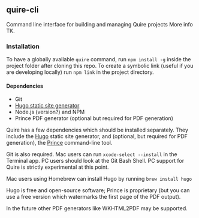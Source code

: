 ## quire-cli

Command line interface for building and managing Quire projects
More info TK.

### Installation

To have a globally available `quire` command, run `npm install -g` inside the
project folder after cloning this repo.
To create a symbolic link (useful if you are developing locally) run `npm link`
in the project directory.

#### Dependencies

- Git 
- [Hugo static site generator](http://gohugo.io)
- Node.js (version?) and NPM
- Prince PDF generator (optional but required for PDF generation)

Quire has a few dependencies which should be installed separately. They include
the [Hugo](http://gohugo.io) static site generator, and (optional, but required
for PDF generation), the [Prince](http://www.princexml.com/) command-line tool.

Git is also required. Mac users can run `xcode-select --install` in the Terminal
app. PC users should look at the Git Bash Shell. PC support for Quire is
strictly experimental at this point.

Mac users using Homebrew can install Hugo by running `brew install hugo`

Hugo is free and open-source software; Prince is proprietary (but you can use a
free version which watermarks the first page of the PDF output).

In the future other PDF generators like WKHTML2PDF may be supported.

